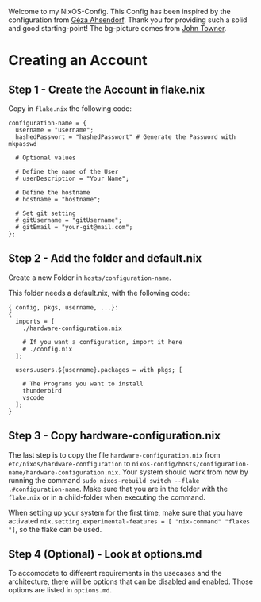 Welcome to my NixOS-Config. This Config has been inspired by the configuration from [Géza Ahsendorf](https://codeberg.org/DynamicGoose?tab=repositories). Thank you for providing such a solid and good starting-point! The bg-picture comes from [John Towner](https://unsplash.com/photos/aerial-photo-of-brown-moutains-JgOeRuGD_Y4).

# Creating an Account

## Step 1 - Create the Account in flake.nix

Copy in `flake.nix` the following code:

```
configuration-name = {
  username = "username";
  hashedPasswort = "hashedPasswort" # Generate the Password with mkpasswd

  # Optional values

  # Define the name of the User
  # userDescription = "Your Name";

  # Define the hostname
  # hostname = "hostname";

  # Set git setting
  # gitUsername = "gitUsername";
  # gitEmail = "your-git@mail.com";
};
```

## Step 2 - Add the folder and default.nix

Create a new Folder in `hosts/configuration-name`.

This folder needs a default.nix, with the following code:

```
{ config, pkgs, username, ...}:
{
  imports = [
    ./hardware-configuration.nix

    # If you want a configuration, import it here
    # ./config.nix
  ];

  users.users.${username}.packages = with pkgs; [

    # The Programs you want to install
    thunderbird
    vscode
  ];
}
```

## Step 3 - Copy hardware-configuration.nix

The last step is to copy the file `hardware-configuration.nix` from `etc/nixos/hardware-configuration` to `nixos-config/hosts/configuration-name/hardware-configuration.nix`. Your system should work from now by running the command `sudo nixos-rebuild switch --flake .#configuration-name`. Make sure that you are in the folder with the `flake.nix` or in a child-folder when executing the command.

When setting up your system for the first time, make sure that you have activated `nix.setting.experimental-features = [ "nix-command" "flakes "]`, so the flake can be used.

## Step 4 (Optional) - Look at options.md

To accomodate to different requirements in the usecases and the architecture, there will be options that can be disabled and enabled. Those options are listed in `options.md`. 
